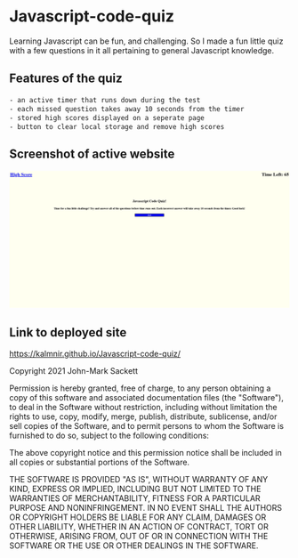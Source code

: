 # Javascript-code-quiz
Learning Javascript can be fun, and challenging.  So I made a fun little quiz with a few questions in it all pertaining to general Javascript knowledge.

## Features of the quiz

```
- an active timer that runs down during the test
- each missed question takes away 10 seconds from the timer
- stored high scores displayed on a seperate page
- button to clear local storage and remove high scores

```

## Screenshot of active website

![Website screenshot](https://github.com/Kalmnir/Javascript-code-quiz/blob/main/assets/screenshot/Screenshot%202021-06-27%20at%2019-01-21%20Javascript%20Code%20Quiz.png)

## Link to deployed site
https://kalmnir.github.io/Javascript-code-quiz/


Copyright 2021 John-Mark Sackett

Permission is hereby granted, free of charge, to any person obtaining a copy of this software and associated documentation files (the "Software"), to deal in the Software without restriction, including without limitation the rights to use, copy, modify, merge, publish, distribute, sublicense, and/or sell copies of the Software, and to permit persons to whom the Software is furnished to do so, subject to the following conditions:

The above copyright notice and this permission notice shall be included in all copies or substantial portions of the Software.

THE SOFTWARE IS PROVIDED "AS IS", WITHOUT WARRANTY OF ANY KIND, EXPRESS OR IMPLIED, INCLUDING BUT NOT LIMITED TO THE WARRANTIES OF MERCHANTABILITY, FITNESS FOR A PARTICULAR PURPOSE AND NONINFRINGEMENT. IN NO EVENT SHALL THE AUTHORS OR COPYRIGHT HOLDERS BE LIABLE FOR ANY CLAIM, DAMAGES OR OTHER LIABILITY, WHETHER IN AN ACTION OF CONTRACT, TORT OR OTHERWISE, ARISING FROM, OUT OF OR IN CONNECTION WITH THE SOFTWARE OR THE USE OR OTHER DEALINGS IN THE SOFTWARE.
